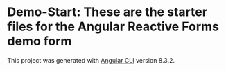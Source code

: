 # Demo-Start: These are the starter files for the Angular Reactive Forms demo form

This project was generated with [Angular CLI](https://github.com/angular/angular-cli) version 8.3.2.
